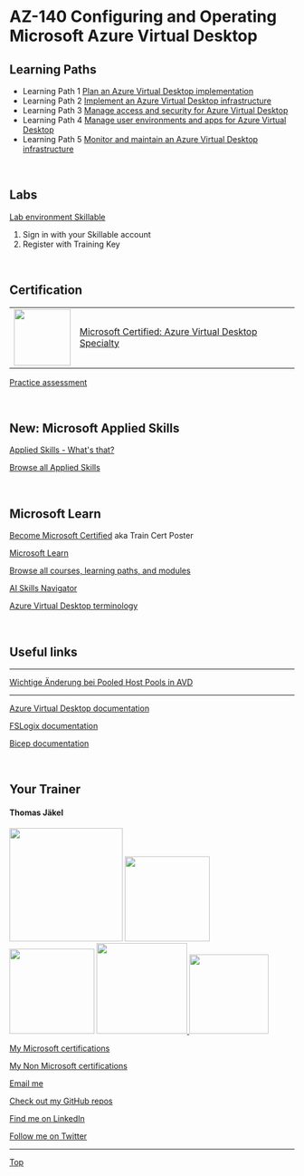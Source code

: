 
[LP1]: https://learn.microsoft.com/en-us/training/paths/plan-azure-virtual-desktop-implementation/
[LP2]: https://learn.microsoft.com/en-us/training/paths/implement-azure-virtual-infrastructure/
[LP3]: https://learn.microsoft.com/en-us/training/paths/manage-access-security/
[LP4]: https://learn.microsoft.com/en-us/training/paths/manage-user-environments-apps/
[LP5]: https://learn.microsoft.com/en-us/training/paths/monitor-maintain-azure-virtual-desktop-infrastructure/


# AZ-140 Configuring and Operating Microsoft Azure Virtual Desktop

## Learning Paths

- Learning Path 1 [Plan an Azure Virtual Desktop implementation][LP1]
- Learning Path 2 [Implement an Azure Virtual Desktop infrastructure][LP2]
- Learning Path 3 [Manage access and security for Azure Virtual Desktop][LP3]
- Learning Path 4 [Manage user environments and apps for Azure Virtual Desktop][LP4]
- Learning Path 5 [Monitor and maintain an Azure Virtual Desktop infrastructure][LP5]

<br>

## Labs

[Lab environment Skillable](https://brainymotion.learnondemand.net) 

1. Sign in with your Skillable account 
2. Register with Training Key

<!--[Go Deploy](https://lms.godeploy.it) -->


<br>

## Certification 

|   |   |
| - | - |
|<img src="https://download69118.blob.core.windows.net/anon/microsoft-certified-specialty-badge.svg" width="100"/>|[Microsoft Certified: Azure Virtual Desktop Specialty](https://learn.microsoft.com/en-us/credentials/certifications/azure-virtual-desktop-specialty/)|


[Practice assessment](https://learn.microsoft.com/en-us/credentials/certifications/azure-virtual-desktop-specialty/practice/assessment?assessment-type=practice&assessmentId=69&practice-assessment-type=certification)

<br>


## New: Microsoft Applied Skills

[Applied Skills - What's that?](https://learn.microsoft.com/en-us/credentials/)

[Browse all Applied Skills](https://learn.microsoft.com/en-us/credentials/browse/?credential_types=applied%20skills)

<br>



## Microsoft Learn

[Become Microsoft Certified](https://aka.ms/traincertposter) aka Train Cert Poster

[Microsoft Learn](https://learn.microsoft.com)

[Browse all courses, learning paths, and modules](https://learn.microsoft.com/en-us/training/browse/)

[AI Skills Navigator](https://aiskillsnavigator.microsoft.com/en-us)

[Azure Virtual Desktop terminology](https://learn.microsoft.com/en-us/azure/virtual-desktop/terminology)

<br>




## Useful links

---

[Wichtige Änderung bei Pooled Host Pools in AVD](https://learn.microsoft.com/en-us/azure/virtual-desktop/preferred-application-group-type)

---

[Azure Virtual Desktop documentation](https://learn.microsoft.com/en-us/azure/virtual-desktop/)

[FSLogix documentation](https://learn.microsoft.com/en-us/fslogix/)

[Bicep documentation](https://learn.microsoft.com/en-us/azure/azure-resource-manager/bicep/) 

<br>




##  Your Trainer
#### Thomas Jäkel

<img src="https://download69118.blob.core.windows.net/anon/Profilbild.jpg" width="200"/>
<img src="https://download69118.blob.core.windows.net/anon/Standard MCT Badge Large.png" width=150>
<a href="https://www.credly.com/badges/72439d56-7895-4b92-84bd-fec12c84fd18/public_url"><img src="https://download69118.blob.core.windows.net/anon/mcse-cloud-platform-and-infrastructure-certified-2016.png" width="150"/></a>
<a href="https://learn.microsoft.com/api/credentials/share/en-us/tjaekel/A8E4CC3EAA93F4C2?sharingId=EBAFABC36CF6EBDC"><img src="https://download69118.blob.core.windows.net/anon/microsoft-certified-azure-solutions-architect-expert.png" width=160>
<a href="https://www.credly.com/badges/7f2c6c3e-d3e3-4e32-9299-adf3278948a3/public_url"><img src="https://download69118.blob.core.windows.net/anon/instructor-recognition-1-000-students-reached.png" width="140"/></a>

[My Microsoft certifications](https://learn.microsoft.com/en-us/users/tjaekel/transcript/d4yjrcx32nome0r)

[My Non Microsoft certifications](https://www.credly.com/users/thomas-jakel)

[Email me](mailto:thomas.jaekel@brainymotion.de)

[Check out my GitHub repos](https://github.com/www42)

[Find me on LinkedIn](https://linkedin.com/in/tjkkll)

[Follow me on Twitter](https://twitter.com/tjkkll)


---

[Top](#az-140-configuring-and-operating-microsoft-azure-virtual-desktop)